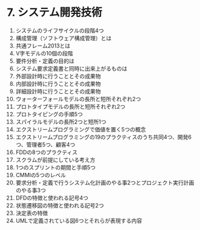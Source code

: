 # 7. システム開発技術

1. システムのライフサイクルの段階4つ
2. 構成管理（ソフトウェア構成管理）とは
3. 共通フレーム2013とは
4. V字モデルの10個の段階
5. 要件分析・定義の目的は
6. システム要求定義書と同時に出来上がるものは
7. 外部設計時に行うこととその成果物
8. 内部設計時に行うこととその成果物
9. 詳細設計時に行うこととその成果物
10. ウォーターフォールモデルの長所と短所それぞれ2つ
11. プロトタイプモデルの長所と短所それぞれ2つ
12. プロトタイピングの手順5つ
13. スパイラルモデルの長所2つと短所1つ
14. エクストリームプログラミングで価値を置く5つの概念
15. エクストリームプログラミングの19のプラクティスのうち共同4つ、開発6つ、管理者5つ、顧客4つ
16. FDDの8つのプラクティス
17. スクラムが前提にしている考え方
18. 1つのスプリントの期間と手順5つ
19. CMMIの5つのレベル
20. 要求分析・定義で行うシステム化計画のやる事2つとプロジェクト実行計画のやる事3つ
21. DFDの特徴と使われる記号4つ
22. 状態遷移図の特徴と使われる記号2つ
23. 決定表の特徴
24. UMLで定義されている図6つとそれらが表現する内容
